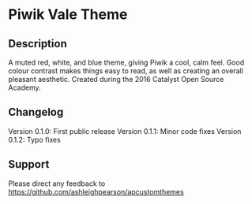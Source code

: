 # Piwik Vale Theme

## Description

A muted red, white, and blue theme, giving Piwik a cool, calm feel. Good colour contrast makes things easy to read, as well as creating an overall pleasant aesthetic. Created during the 2016 Catalyst Open Source Academy.

## Changelog

Version 0.1.0: First public release
Version 0.1.1: Minor code fixes
Version 0.1.2: Typo fixes

## Support

Please direct any feedback to https://github.com/ashleighpearson/apcustomthemes

